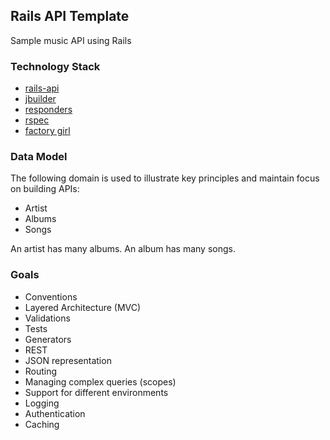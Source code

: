 ## Rails API Template

Sample music API using Rails

### Technology Stack

- [rails-api](https://github.com/rails-api/rails-api)
- [jbuilder](https://github.com/rails/jbuilder)
- [responders](https://github.com/plataformatec/responders)
- [rspec](https://github.com/rspec/rspec-rails)
- [factory girl](https://github.com/thoughtbot/factory_girl_rails)

### Data Model

The following domain is used to illustrate key principles and maintain focus on building APIs:

- Artist
- Albums
- Songs

An artist has many albums. An album has many songs.

### Goals

- Conventions
- Layered Architecture (MVC)
- Validations
- Tests
- Generators
- REST
- JSON representation
- Routing
- Managing complex queries (scopes)
- Support for different environments
- Logging
- Authentication
- Caching